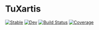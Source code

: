 # TuXartis

[![Stable](https://img.shields.io/badge/docs-stable-blue.svg)](https://fcdimitr.github.io/TuXartis.jl/stable/)
[![Dev](https://img.shields.io/badge/docs-dev-blue.svg)](https://fcdimitr.github.io/TuXartis.jl/dev/)
[![Build Status](https://github.com/fcdimitr/TuXartis.jl/actions/workflows/CI.yml/badge.svg?branch=main)](https://github.com/fcdimitr/TuXartis.jl/actions/workflows/CI.yml?query=branch%3Amain)
[![Coverage](https://codecov.io/gh/fcdimitr/TuXartis.jl/branch/main/graph/badge.svg)](https://codecov.io/gh/fcdimitr/TuXartis.jl)
